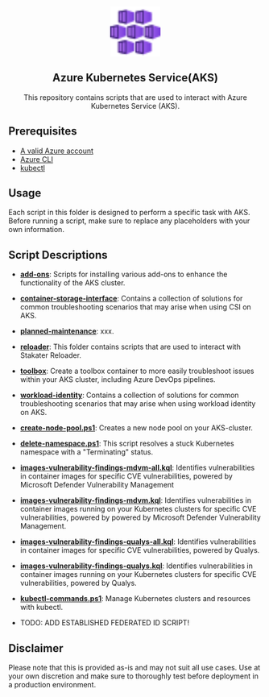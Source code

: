 <p align="center">
 <img width="100px" src=".images/azure-kubernetes-services.svg" align="center" alt="Azure Kubernetes Service" />
 <h2 align="center">Azure Kubernetes Service(AKS)</h2>
 <p align="center">This repository contains scripts that are used to interact with Azure Kubernetes Service (AKS).</p>
</p>

## Prerequisites

- [A valid Azure account][azure-account]
- [Azure CLI][azure-cli]
- [kubectl][kubectl]

## Usage
Each script in this folder is designed to perform a specific task with AKS. Before running a script, make sure to replace any placeholders with your own information.

## Script Descriptions

- **[add-ons]**: Scripts for installing various add-ons to enhance the functionality of the AKS cluster.
  
- **[container-storage-interface]**: Contains a collection of solutions for common troubleshooting scenarios that may arise when using CSI on AKS.
  
- **[planned-maintenance]**: xxx.

- **[reloader]**: This folder contains scripts that are used to interact with Stakater Reloader.
  
- **[toolbox]**: Create a toolbox container to more easily troubleshoot issues within your AKS cluster, including Azure DevOps pipelines.
  
- **[workload-identity]**: Contains a collection of solutions for common troubleshooting scenarios that may arise when using workload identity on AKS.
  
- **[create-node-pool.ps1]**:  Creates a new node pool on your AKS-cluster.
  
- **[delete-namespace.ps1]**: This script resolves a stuck Kubernetes namespace with a "Terminating" status.

- **[images-vulnerability-findings-mdvm-all.kql]**: Identifies vulnerabilities in container images for specific CVE vulnerabilities, powered by Microsoft Defender Vulnerability Management

- **[images-vulnerability-findings-mdvm.kql]**: Identifies vulnerabilities in container images running on your Kubernetes clusters for specific CVE vulnerabilities, powered by powered by Microsoft Defender Vulnerability Management.

- **[images-vulnerability-findings-qualys-all.kql]**: Identifies vulnerabilities in container images for specific CVE vulnerabilities, powered by Qualys.

- **[images-vulnerability-findings-qualys.kql]**: Identifies vulnerabilities in container images running on your Kubernetes clusters for specific CVE vulnerabilities, powered by Qualys.
  
- **[kubectl-commands.ps1]**: Manage Kubernetes clusters and resources with kubectl.
  
- TODO: ADD ESTABLISHED FEDERATED ID SCRIPT!

## Disclaimer
Please note that this is provided as-is and may not suit all use cases. Use at your own discretion and make sure to thoroughly test before deployment in a production environment.

[add-ons]:add-ons
[azure-account]: https://azure.microsoft.com/en-us/free
[azure-cli]: https://docs.microsoft.com/en-us/cli/azure
[container-storage-interface]: container-storage-interface/troubleshooting.md
[planned-maintenance]:planned-maintenance
[create-node-pool.ps1]:create-node-pool.ps1
[delete-namespace.ps1]:delete-namespace.ps1
[images-vulnerability-findings-mdvm-all.kql]:images-vulnerability-findings-mdvm-all.kql
[images-vulnerability-findings-mdvm.kql]:images-vulnerability-findings-mdvm.kql
[images-vulnerability-findings-qualys-all.kql]:images-vulnerability-findings-qualys-all.kql
[images-vulnerability-findings-qualys.kql]:images-vulnerability-findings-qualys.kql
[kubectl]:https://kubernetes.io/docs/tasks/tools/
[kubectl-commands.ps1]:kubectl-commands.ps1
[toolbox]:toolbox
[reloader]:reloader
[workload-identity]: workload-identity/troubleshooting.md

